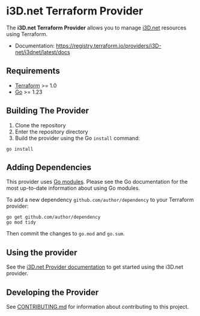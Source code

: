 # i3D.net Terraform Provider

The **i3D.net Terraform Provider** allows you to manage [i3D.net](https://www.i3d.net/) resources using Terraform.

- Documentation: https://registry.terraform.io/providers/i3D-net/i3dnet/latest/docs

## Requirements

- [Terraform](https://developer.hashicorp.com/terraform/downloads) >= 1.0
- [Go](https://golang.org/doc/install) >= 1.23

## Building The Provider

1. Clone the repository
1. Enter the repository directory
1. Build the provider using the Go `install` command:

```shell
go install
```

## Adding Dependencies

This provider uses [Go modules](https://github.com/golang/go/wiki/Modules).
Please see the Go documentation for the most up-to-date information about using Go modules.

To add a new dependency `github.com/author/dependency` to your Terraform provider:

```shell
go get github.com/author/dependency
go mod tidy
```

Then commit the changes to `go.mod` and `go.sum`.

## Using the provider

See the [i3D.net Provider documentation](https://registry.terraform.io/providers/i3D-net/i3dnet/latest/docs) to get
started using the i3D.net provider.

## Developing the Provider

See [CONTRIBUTING.md](./CONTRIBUTING.md) for information about contributing to this project.

